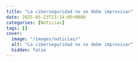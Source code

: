 ```yaml
---
title: "La ciberseguridad no se debe improvisar"
date: 2025-05-23T13:14:05+0000
categories: [Noticias]
tags: []
cover:
  image: "/images/noticias/"
  alt: "La ciberseguridad no se debe improvisar"
  hidden: false
---
```



